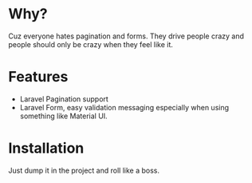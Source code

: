 # Why?
Cuz everyone hates pagination and forms. They drive people crazy and people should only be crazy when they feel like it.

# Features
* Laravel Pagination support
* Laravel Form, easy validation messaging especially when using something like Material UI.

# Installation
Just dump it in the project and roll like a boss.
